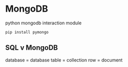 # MongoDB

python mongodb interaction module

```python3
pip install pymongo
```

## SQL v MongoDB

database = database
table = collection
row = document


